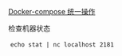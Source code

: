 [Docker-compose 统一操作](https://pythondjango.cn/python/tools/3-docker-compose/)



检查机器状态

​	`echo stat | nc localhost 2181`


